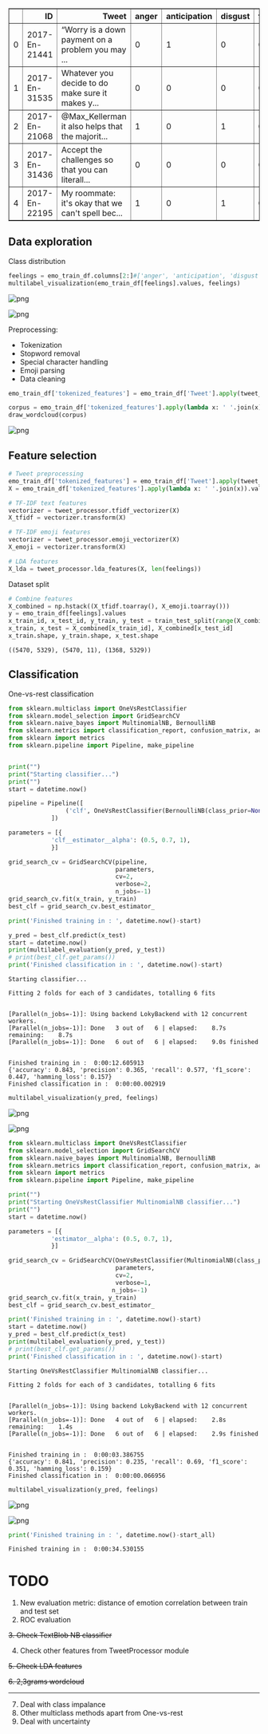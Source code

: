 
<table border="1" class="dataframe">
  <thead>
    <tr style="text-align: right;">
      <th></th>
      <th>ID</th>
      <th>Tweet</th>
      <th>anger</th>
      <th>anticipation</th>
      <th>disgust</th>
      <th>fear</th>
      <th>joy</th>
      <th>love</th>
      <th>optimism</th>
      <th>pessimism</th>
      <th>sadness</th>
      <th>surprise</th>
      <th>trust</th>
    </tr>
  </thead>
  <tbody>
    <tr>
      <td>0</td>
      <td>2017-En-21441</td>
      <td>“Worry is a down payment on a problem you may ...</td>
      <td>0</td>
      <td>1</td>
      <td>0</td>
      <td>0</td>
      <td>0</td>
      <td>0</td>
      <td>1</td>
      <td>0</td>
      <td>0</td>
      <td>0</td>
      <td>1</td>
    </tr>
    <tr>
      <td>1</td>
      <td>2017-En-31535</td>
      <td>Whatever you decide to do make sure it makes y...</td>
      <td>0</td>
      <td>0</td>
      <td>0</td>
      <td>0</td>
      <td>1</td>
      <td>1</td>
      <td>1</td>
      <td>0</td>
      <td>0</td>
      <td>0</td>
      <td>0</td>
    </tr>
    <tr>
      <td>2</td>
      <td>2017-En-21068</td>
      <td>@Max_Kellerman  it also helps that the majorit...</td>
      <td>1</td>
      <td>0</td>
      <td>1</td>
      <td>0</td>
      <td>1</td>
      <td>0</td>
      <td>1</td>
      <td>0</td>
      <td>0</td>
      <td>0</td>
      <td>0</td>
    </tr>
    <tr>
      <td>3</td>
      <td>2017-En-31436</td>
      <td>Accept the challenges so that you can literall...</td>
      <td>0</td>
      <td>0</td>
      <td>0</td>
      <td>0</td>
      <td>1</td>
      <td>0</td>
      <td>1</td>
      <td>0</td>
      <td>0</td>
      <td>0</td>
      <td>0</td>
    </tr>
    <tr>
      <td>4</td>
      <td>2017-En-22195</td>
      <td>My roommate: it's okay that we can't spell bec...</td>
      <td>1</td>
      <td>0</td>
      <td>1</td>
      <td>0</td>
      <td>0</td>
      <td>0</td>
      <td>0</td>
      <td>0</td>
      <td>0</td>
      <td>0</td>
      <td>0</td>
    </tr>
  </tbody>
</table>
</div>



## Data exploration

Class distribution


```python
feelings = emo_train_df.columns[2:]#['anger', 'anticipation', 'disgust', 'fear', 'joy', 'love', 'optimism', 'pessimism', 'sadness', 'surprise', 'trust']
multilabel_visualization(emo_train_df[feelings].values, feelings)
```


![png](/images/output_6_0.png)



![png](images/output_6_1.png)


Preprocessing:
* Tokenization
* Stopword removal
* Special character handling
* Emoji parsing
* Data cleaning


```python
emo_train_df['tokenized_features'] = emo_train_df['Tweet'].apply(tweet_processor.tweet_pipeline)

corpus = emo_train_df['tokenized_features'].apply(lambda x: ' '.join(x))
draw_wordcloud(corpus)
```


![png](images/output_8_0.png)


## Feature selection


```python
# Tweet preprocessing
emo_train_df['tokenized_features'] = emo_train_df['Tweet'].apply(tweet_processor.tweet_pipeline)
X = emo_train_df['tokenized_features'].apply(lambda x: ' '.join(x)).values

# TF-IDF text features
vectorizer = tweet_processor.tfidf_vectorizer(X)
X_tfidf = vectorizer.transform(X)

# TF-IDF emoji features
vectorizer = tweet_processor.emoji_vectorizer(X)
X_emoji = vectorizer.transform(X)

# LDA features
X_lda = tweet_processor.lda_features(X, len(feelings))

```

 Dataset split


```python
# Combine features
X_combined = np.hstack((X_tfidf.toarray(), X_emoji.toarray()))
y = emo_train_df[feelings].values
x_train_id, x_test_id, y_train, y_test = train_test_split(range(X_combined.shape[0]), y, test_size=0.2, random_state=0)
x_train, x_test = X_combined[x_train_id], X_combined[x_test_id]
x_train.shape, y_train.shape, x_test.shape
```




    ((5470, 5329), (5470, 11), (1368, 5329))



## Classification

One-vs-rest classification


```python
from sklearn.multiclass import OneVsRestClassifier
from sklearn.model_selection import GridSearchCV
from sklearn.naive_bayes import MultinomialNB, BernoulliNB
from sklearn.metrics import classification_report, confusion_matrix, accuracy_score
from sklearn import metrics
from sklearn.pipeline import Pipeline, make_pipeline


print("")
print("Starting classifier...")
print("")
start = datetime.now()

pipeline = Pipeline([
                ('clf', OneVsRestClassifier(BernoulliNB(class_prior=None)))
            ])

parameters = [{
            'clf__estimator__alpha': (0.5, 0.7, 1),
            }]

grid_search_cv = GridSearchCV(pipeline, 
                              parameters, 
                              cv=2,
                              verbose=2,
                              n_jobs=-1)
grid_search_cv.fit(x_train, y_train)
best_clf = grid_search_cv.best_estimator_

print('Finished training in : ', datetime.now()-start) 

y_pred = best_clf.predict(x_test)
start = datetime.now()
print(multilabel_evaluation(y_pred, y_test))
# print(best_clf.get_params())
print('Finished classification in : ', datetime.now()-start) 

```

    
    Starting classifier...
    
    Fitting 2 folds for each of 3 candidates, totalling 6 fits


    [Parallel(n_jobs=-1)]: Using backend LokyBackend with 12 concurrent workers.
    [Parallel(n_jobs=-1)]: Done   3 out of   6 | elapsed:    8.7s remaining:    8.7s
    [Parallel(n_jobs=-1)]: Done   6 out of   6 | elapsed:    9.0s finished


    Finished training in :  0:00:12.605913
    {'accuracy': 0.843, 'precision': 0.365, 'recall': 0.577, 'f1_score': 0.447, 'hamming_loss': 0.157}
    Finished classification in :  0:00:00.002919



```python
multilabel_visualization(y_pred, feelings)
```


![png](images/output_16_0.png)



![png](images/output_16_1.png)



```python
from sklearn.multiclass import OneVsRestClassifier
from sklearn.model_selection import GridSearchCV
from sklearn.naive_bayes import MultinomialNB, BernoulliNB
from sklearn.metrics import classification_report, confusion_matrix, accuracy_score
from sklearn import metrics
from sklearn.pipeline import Pipeline, make_pipeline

print("")
print("Starting OneVsRestClassifier MultinomialNB classifier...")
print("")
start = datetime.now()

parameters = [{
            'estimator__alpha': (0.5, 0.7, 1),
            }]

grid_search_cv = GridSearchCV(OneVsRestClassifier(MultinomialNB(class_prior=None)), 
                              parameters, 
                              cv=2,
                              verbose=1,
                             n_jobs=-1)
grid_search_cv.fit(x_train, y_train)
best_clf = grid_search_cv.best_estimator_

print('Finished training in : ', datetime.now()-start) 
start = datetime.now()
y_pred = best_clf.predict(x_test)
print(multilabel_evaluation(y_pred, y_test))
# print(best_clf.get_params())
print('Finished classification in : ', datetime.now()-start) 

```

    
    Starting OneVsRestClassifier MultinomialNB classifier...
    
    Fitting 2 folds for each of 3 candidates, totalling 6 fits


    [Parallel(n_jobs=-1)]: Using backend LokyBackend with 12 concurrent workers.
    [Parallel(n_jobs=-1)]: Done   4 out of   6 | elapsed:    2.8s remaining:    1.4s
    [Parallel(n_jobs=-1)]: Done   6 out of   6 | elapsed:    2.9s finished


    Finished training in :  0:00:03.386755
    {'accuracy': 0.841, 'precision': 0.235, 'recall': 0.69, 'f1_score': 0.351, 'hamming_loss': 0.159}
    Finished classification in :  0:00:00.066956



```python
multilabel_visualization(y_pred, feelings)
```


![png](images/output_18_0.png)



![png](images/output_18_1.png)



```python
print('Finished training in : ', datetime.now()-start_all)
```

    Finished training in :  0:00:34.530155


# TODO

1. New evaluation metric: distance of emotion correlation between train and test set
2. ROC evaluation

~~3. Check TextBlob NB classifier~~

4. Check other features from TweetProcessor module

~~5. Check LDA features~~

~~6. 2,3grams wordcloud~~

---
7. Deal with class impalance
8. Other multiclass methods apart from One-vs-rest
9. Deal with uncertainty
